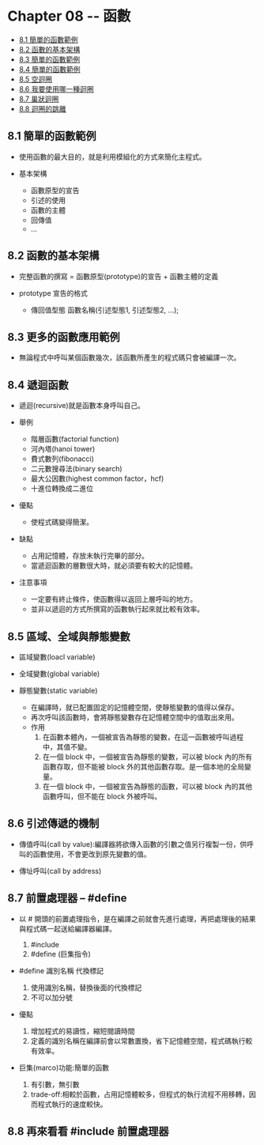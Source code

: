 # Chapter 08 -- 函數 #

* [8.1 簡單的函數範例](#81-簡單的函數範例)
* [8.2 函數的基本架構](#82-函數的基本架構)
* [8.3 簡單的函數範例](#83-更多的函數應用範例)
* [8.4 簡單的函數範例](#84-遞迴函數)
* [8.5 空迴圈](#85-區域全域與靜態變數)
* [8.6 我要使用哪一種迴圈](#86-引述傳遞的機制)
* [8.7 巢狀迴圈](#87-前置處理器--define)
* [8.8 迴圈的跳離](#88-再來看看-include-前置處理器)

## 8.1 簡單的函數範例 ##

* 使用函數的最大目的，就是利用模組化的方式來簡化主程式。

* 基本架構
  * 函數原型的宣告
  * 引述的使用
  * 函數的主體
  * 回傳值
  * ...

## 8.2 函數的基本架構 ##

* 完整函數的撰寫 = 函數原型(prototype)的宣告 + 函數主體的定義

* prototype 宣告的格式
  * 傳回值型態 函數名稱(引述型態1, 引述型態2, ...);

## 8.3 更多的函數應用範例 ##

* 無論程式中呼叫某個函數幾次，該函數所產生的程式碼只會被編譯一次。

## 8.4 遞迴函數 ##

* 遞迴(recursive)就是函數本身呼叫自己。

* 舉例
  * 階層函數(factorial function)
  * 河內塔(hanoi tower)
  * 費式數列(fibonacci)
  * 二元數搜尋法(binary search)
  * 最大公因數(highest common factor，hcf)
  * 十進位轉換成二進位

* 優點
  * 使程式碼變得簡潔。

* 缺點
  * 占用記憶體，存放未執行完畢的部分。
  * 當遞迴函數的層數很大時，就必須要有較大的記憶體。

* 注意事項
  * 一定要有終止條件，使函數得以返回上層呼叫的地方。
  * 並非以遞迴的方式所撰寫的函數執行起來就比較有效率。

## 8.5 區域、全域與靜態變數 ##

* 區域變數(loacl variable)

* 全域變數(global variable)

* 靜態變數(static variable)
  * 在編譯時，就已配置固定的記憶體空間，使靜態變數的值得以保存。
  * 再次呼叫該函數時，會將靜態變數存在記憶體空間中的值取出來用。
  * 作用
    1. 在函數本體內，一個被宣告為靜態的變數，在這一函數被呼叫過程中，其值不變。
    2. 在一個 block 中，一個被宣告為靜態的變數，可以被 block 內的所有函數存取，但不能被 block 外的其他函數存取。是一個本地的全局變量。
    3. 在一個 block 中，一個被宣告為靜態的函數，可以被 block 內的其他函數呼叫，但不能在 block 外被呼叫。

## 8.6 引述傳遞的機制 ##

* 傳值呼叫(call by value):編譯器將欲傳入函數的引數之值另行複製一份，供呼叫的函數使用，不會更改到原先變數的值。

* 傳址呼叫(call by address)

## 8.7 前置處理器 – #define ##

* 以 # 開頭的前置處理指令，是在編譯之前就會先進行處理，再把處理後的結果與程式碼一起送給編譯器編譯。
  1. #include
  2. #define (巨集指令)

* #define 識別名稱 代換標記
  1. 使用識別名稱，替換後面的代換標記
  2. 不可以加分號

* 優點
  1. 增加程式的易讀性，縮短閱讀時間
  2. 定義的識別名稱在編譯前會以常數置換，省下記憶體空間，程式碼執行較有效率。

* 巨集(marco)功能:簡單的函數
  1. 有引數，無引數
  2. trade-off:相較於函數，占用記憶體較多，但程式的執行流程不用移轉，因而程式執行的速度較快。

## 8.8 再來看看 #include 前置處理器 ##
